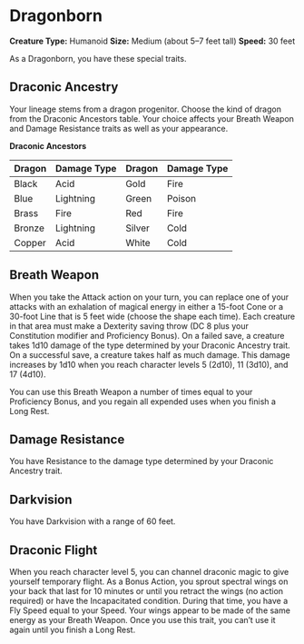 # Dragonborn

**Creature Type:** Humanoid
**Size:** Medium (about 5–7 feet tall)
**Speed:** 30 feet

As a Dragonborn, you have these special traits.

## Draconic Ancestry
Your lineage stems from a dragon progenitor. Choose the kind of dragon from the Draconic Ancestors table. Your choice affects your Breath Weapon and Damage Resistance traits as well as your appearance.

**Draconic Ancestors**

| Dragon  | Damage Type | Dragon   | Damage Type |
| :------ | :---------- | :------- | :---------- |
| Black   | Acid        | Gold     | Fire        |
| Blue    | Lightning   | Green    | Poison      |
| Brass   | Fire        | Red      | Fire        |
| Bronze  | Lightning   | Silver   | Cold        |
| Copper  | Acid        | White    | Cold        |

## Breath Weapon
When you take the Attack action on your turn, you can replace one of your attacks with an exhalation of magical energy in either a 15-foot Cone or a 30-foot Line that is 5 feet wide (choose the shape each time). Each creature in that area must make a Dexterity saving throw (DC 8 plus your Constitution modifier and Proficiency Bonus). On a failed save, a creature takes 1d10 damage of the type determined by your Draconic Ancestry trait. On a successful save, a creature takes half as much damage. This damage increases by 1d10 when you reach character levels 5 (2d10), 11 (3d10), and 17 (4d10).

You can use this Breath Weapon a number of times equal to your Proficiency Bonus, and you regain all expended uses when you finish a Long Rest.

## Damage Resistance
You have Resistance to the damage type determined by your Draconic Ancestry trait.

## Darkvision
You have Darkvision with a range of 60 feet.

## Draconic Flight
When you reach character level 5, you can channel draconic magic to give yourself temporary flight. As a Bonus Action, you sprout spectral wings on your back that last for 10 minutes or until you retract the wings (no action required) or have the Incapacitated condition. During that time, you have a Fly Speed equal to your Speed. Your wings appear to be made of the same energy as your Breath Weapon. Once you use this trait, you can’t use it again until you finish a Long Rest.